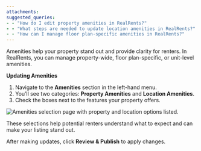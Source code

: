 ```yaml
---
attachments: 
suggested_queries:
- - "How do I edit property amenities in RealRents?"
- - "What steps are needed to update location amenities in RealRents?"
- - "How can I manage floor plan-specific amenities in RealRents?"
---
```

Amenities help your property stand out and provide clarity for renters. In RealRents, you can manage property-wide, floor plan-specific, or unit-level amenities.

**Updating Amenities**

1. Navigate to the **Amenities** section in the left-hand menu.
2. You’ll see two categories: **Property Amenities** and **Location Amenities**.
3. Check the boxes next to the features your property offers.

![Amenities selection page with property and location options listed.](attachments/38096652623757.png)

These selections help potential renters understand what to expect and can make your listing stand out. 

After making updates, click **Review & Publish** to apply changes.